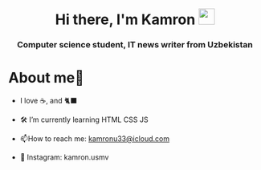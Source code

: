 

<h1 align="center">Hi there, I'm Kamron</a> 
<img src="https://github.com/blackcater/blackcater/raw/main/images/Hi.gif" height="32"/></h1>
<h3 align="center">Computer science student, IT news writer from Uzbekistan </h3>



<h1 >About me🤙 </a></h1>

- I love ☕, and 🐈‍⬛ 
- 🛠️ I’m currently learning HTML CSS JS

- :mailbox:How to reach me: kamronu33@icloud.com
- 📸 Instagram: kamron.usmv
